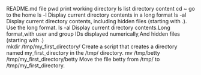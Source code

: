README.md file
pwd print working directory
ls list directory content
cd ~ go to the home
ls -l Display current directory contents in a long format
ls -al Display current directory contents, including hidden files (starting with .). Use the long format.
ls -al Display current directory contents.Long format,with user and group IDs displayed numerically,And hidden files (starting with .)  
mkdir /tmp/my_first_directory/ Create a script that creates a directory named my_first_directory in the /tmp/ directory.
mv /tmp/betty /tmp/my_first_directory/betty Move the file betty from /tmp/ to /tmp/my_first_directory.

